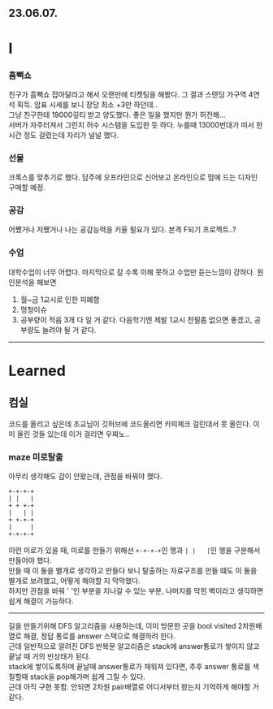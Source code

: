 ## 23.06.07.
# I
### 흠뻑쇼
친구가 흠뻑쇼 잡아달라고 해서 오랜만에 티켓팅을 해봤다. 그 결과 스탠딩 가구역 4연석 획득. 암표 시세를 보니 장당 최소 +3만 하던데..   
그냥 친구한테 19000깊티 받고 양도했다. 좋은 일을 했지만 뭔가 허전해...    
서버가 자주터져서 그런지 허수 시스템을 도입한 듯 하다. 누를때 13000번대가 떠서 한 시간 정도 걸렸는데 자리가 널널 했다.
### 선물
크록스를 맞추기로 했다. 담주에 오프라인으로 신어보고 온라인으로 맘에 드는 디자인 구매할 예정.
### 공감
어쩄거나 저쨌거나 나는 공감능력을 키울 필요가 있다. 본격 F되기 프로젝트..?
### 수업
대학수업이 너무 어렵다. 마지막으로 갈 수록 이해 못하고 수업만 듣는느낌이 강하다. 원인분석을 해보면
1. 월~금 1교시로 인한 피폐함
2. 멍청이슈
3. 공부량이 적음
3개 다 일 거 같다. 다음학기엔 제발 1교시 전필좀 없으면 좋겠고, 공부량도 늘려야 될 거 같다.
***
# Learned
## 컴실
코드를 올리고 싶은데 조교님이 깃허브에 코드올리면 카피체크 걸린대서 못 올린다. 이미 올린 것들 있는데 이거 걸리면 우짜노..
### maze 미로탈출
아무리 생각해도 감이 안왔는데, 관점을 바꿔야 했다.   
```
+-+-+-+   
| |   |   
+ + +-+   
|   | |   
+ +-+-+   
|     |
+-+-+-+
```
이런 미로가 있을 때, 미로를 만들기 위해선 `+-+-+-+`인 행과 `| |   |`인 행을 구분해서 만들어야 했다.   
만들 때 이 둘을 별개로 생각하고 만들다 보니 탈출하는 자료구조를 만들 떄도 이 둘을 별개로 보려했고, 어떻게 해야할 지 막막했다.   
하지만 관점을 바꿔 ' '인 부분을 지나갈 수 있는 부분, 나머지를 막힌 벽이라고 생각하면 쉽게 해결이 가능하다.
***
길을 만들기위해 DFS 알고리즘을 사용하는데, 이미 방문한 곳을 bool visited 2차원배열로 해결, 정답 통로를 answer 스택으로 해결하려 한다.   
근데 일반적으로 알려진 DFS 반복문 알고리즘은 stack에 answer통로가 쌓이지 않고 끝날 때 거의 빈상태가 된다.   
stack에 쌓이도록하며 끝날때 answer통로가 채워져 있다면, 추후 answer 통로를 색칠할때 stack을 pop해가며 쉽게 그릴 수 있다.   
근데 아직 구현 못함. 안되면 2차원 pair배열로 어디서부터 왔는지 기억하게 해야할 거 같다.
